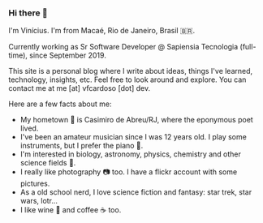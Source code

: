 ### Hi there 👋

I'm Vinícius. I'm from Macaé, Rio de Janeiro, Brasil 🇧🇷.

Currently working as Sr Software Developer @ Sapiensia Tecnologia (full-time), since September 2019.

This site is a personal blog where I write about ideas, things I've learned, technology, insights, etc. Feel free to look around and explore.
You can contact me at me [at] vfcardoso [dot] dev.

Here are a few facts about me:

- My hometown 📍 is Casimiro de Abreu/RJ, where the eponymous poet lived.
- I've been an amateur musician since I was 12 years old. I play some instruments, but I prefer the piano 🎹.
- I'm interested in biology, astronomy, physics, chemistry and other science fields 🔬.
- I really like photography 📷 too. I have a flickr account with some pictures.
- As a old school nerd, I love science fiction and fantasy: star trek, star wars, lotr…
- I like wine 🍷 and coffee ☕ too.

<!--
**vfcardoso-dev/vfcardoso-dev** is a ✨ _special_ ✨ repository because its `README.md` (this file) appears on your GitHub profile.

Here are some ideas to get you started:

- 🔭 I’m currently working on ...
- 🌱 I’m currently learning ...
- 👯 I’m looking to collaborate on ...
- 🤔 I’m looking for help with ...
- 💬 Ask me about ...
- 📫 How to reach me: ...
- 😄 Pronouns: ...
- ⚡ Fun fact: ...
-->
